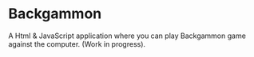 # Backgammon
A Html & JavaScript application where you can play Backgammon game against the computer. (Work in progress). 

